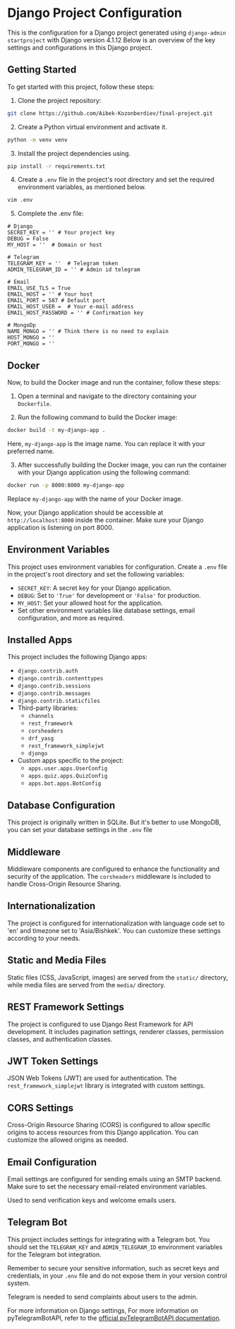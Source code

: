 # Django Project Configuration

This is the configuration for a Django project generated using `django-admin startproject` with Django version 4.1.12 Below is an overview of the key settings and configurations in this Django project.

## Getting Started

To get started with this project, follow these steps:

1. Clone the project repository:
```bash 
git clone https://github.com/Aibek-Kozonberdiev/final-project.git
```
2. Create a Python virtual environment and activate it.
```bash
python -m venv venv
```
3. Install the project dependencies using.
```bash
pip install -r requirements.txt
```
4. Create a `.env` file in the project's root directory and set the required environment variables, as mentioned below.
```bash
vim .env
```
5. Complete the .env file:
```env
# Django
SECRET_KEY = '' # Your project key
DEBUG = False
MY_HOST = ''  # Domain or host

# Telegram
TELEGRAM_KEY = ''  # Telegram token
ADMIN_TELEGRAM_ID = '' # Admin id telegram

# Email
EMAIL_USE_TLS = True
EMAIL_HOST = '' # Your host
EMAIL_PORT = 587 # Default port
EMAIL_HOST_USER =  # Your e-mail address
EMAIL_HOST_PASSWORD = '' # Confirmation key

# MongoDp 
NAME_MONGO = '' # Think there is no need to explain
HOST_MONGO = ''
PORT_MONGO = ''
```

## Docker

Now, to build the Docker image and run the container, follow these steps:

1. Open a terminal and navigate to the directory containing your `Dockerfile`.

2. Run the following command to build the Docker image:

```bash
docker build -t my-django-app .
```

Here, `my-django-app` is the image name. You can replace it with your preferred name.

3. After successfully building the Docker image, you can run the container with your Django application using the following command:

```bash
docker run -p 8000:8000 my-django-app
```

Replace `my-django-app` with the name of your Docker image.

Now, your Django application should be accessible at `http://localhost:8000` inside the container. Make sure your Django application is listening on port 8000.

## Environment Variables

This project uses environment variables for configuration. Create a `.env` file in the project's root directory and set the following variables:

- `SECRET_KEY`: A secret key for your Django application.
- `DEBUG`: Set to `'True'` for development or `'False'` for production.
- `MY_HOST`: Set your allowed host for the application.
- Set other environment variables like database settings, email configuration, and more as required.

## Installed Apps

This project includes the following Django apps:

- `django.contrib.auth`
- `django.contrib.contenttypes`
- `django.contrib.sessions`
- `django.contrib.messages`
- `django.contrib.staticfiles`
- Third-party libraries:
  - `channels`
  - `rest_framework`
  - `corsheaders`
  - `drf_yasg`
  - `rest_framework_simplejwt`
  - `djongo`
- Custom apps specific to the project:
  - `apps.user.apps.UserConfig`
  - `apps.quiz.apps.QuizConfig`
  - `apps.bot.apps.BotConfig`

## Database Configuration

This project is originally written in SQLite. But it's better to use MongoDB, you can set your database settings in the `.env` file

## Middleware

Middleware components are configured to enhance the functionality and security of the application. The `corsheaders` middleware is included to handle Cross-Origin Resource Sharing.

## Internationalization

The project is configured for internationalization with language code set to 'en' and timezone set to 'Asia/Bishkek'. You can customize these settings according to your needs.

## Static and Media Files

Static files (CSS, JavaScript, images) are served from the `static/` directory, while media files are served from the `media/` directory.

## REST Framework Settings

The project is configured to use Django Rest Framework for API development. It includes pagination settings, renderer classes, permission classes, and authentication classes.

## JWT Token Settings

JSON Web Tokens (JWT) are used for authentication. The `rest_framework_simplejwt` library is integrated with custom settings.

## CORS Settings

Cross-Origin Resource Sharing (CORS) is configured to allow specific origins to access resources from this Django application. You can customize the allowed origins as needed.

## Email Configuration

Email settings are configured for sending emails using an SMTP backend. Make sure to set the necessary email-related environment variables.

Used to send verification keys and welcome emails users.

## Telegram Bot

This project includes settings for integrating with a Telegram bot. You should set the `TELEGRAM_KEY` and `ADMIN_TELEGRAM_ID` environment variables for the Telegram bot integration.

Remember to secure your sensitive information, such as secret keys and credentials, in your `.env` file and do not expose them in your version control system.

Telegram is needed to send complaints about users to the admin.

For more information on Django settings, For more information on pyTelegramBotAPI, refer to the [official pyTelegramBotAPI documentation](https://pytba.readthedocs.io/en/latest/).
